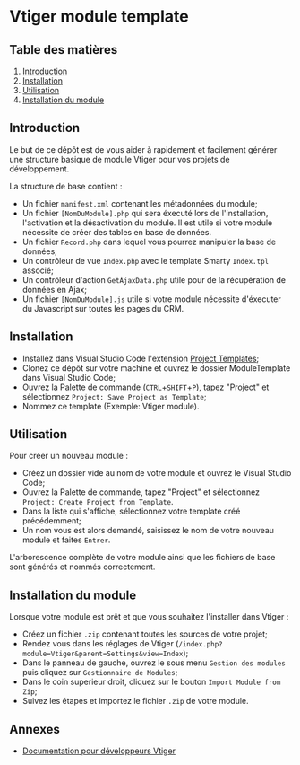 # Vtiger module template

## Table des matières

1. [Introduction](#introduction)
2. [Installation](#installation)
3. [Utilisation](#utilisation)
4. [Installation du module](#installation-du-module)

## Introduction

Le but de ce dépôt est de vous aider à rapidement et facilement générer une structure basique de module Vtiger pour vos projets de développement.

La structure de base contient :

- Un fichier `manifest.xml` contenant les métadonnées du module;
- Un fichier `[NomDuModule].php` qui sera éxecuté lors de l'installation, l'activation et la désactivation du module. Il est utile si votre module nécessite de créer des tables en base de données.
- Un fichier `Record.php` dans lequel vous pourrez manipuler la base de données;
- Un contrôleur de vue `Index.php` avec le template Smarty `Index.tpl` associé;
- Un contrôleur d'action `GetAjaxData.php` utile pour de la récupération de données en Ajax;
- Un fichier `[NomDuModule].js` utile si votre module nécessite d'éxecuter du Javascript sur toutes les pages du CRM.

## Installation

- Installez dans Visual Studio Code l'extension [Project Templates](https://marketplace.visualstudio.com/items?itemName=cantonios.project-templates);
- Clonez ce dépôt sur votre machine et ouvrez le dossier ModuleTemplate dans Visual Studio Code;
- Ouvrez la Palette de commande (`CTRL`+`SHIFT`+`P`), tapez "Project" et sélectionnez `Project: Save Project as Template`;
- Nommez ce template (Exemple: Vtiger module).

## Utilisation

Pour créer un nouveau module :

- Créez un dossier vide au nom de votre module et ouvrez le Visual Studio Code;
- Ouvrez la Palette de commande, tapez "Project" et sélectionnez `Project: Create Project from Template`.
- Dans la liste qui s'affiche, sélectionnez votre template créé précédemment;
- Un nom vous est alors demandé, saisissez le nom de votre nouveau module et faites `Entrer`.

L'arborescence complète de votre module ainsi que les fichiers de base sont générés et nommés correctement.

## Installation du module

Lorsque votre module est prêt et que vous souhaitez l'installer dans Vtiger :

- Créez un fichier `.zip` contenant toutes les sources de votre projet;
- Rendez vous dans les réglages de Vtiger (`/index.php?module=Vtiger&parent=Settings&view=Index`);
- Dans le panneau de gauche, ouvrez le sous menu `Gestion des modules` puis cliquez sur `Gestionnaire de Modules`;
- Dans le coin superieur droit, cliquez sur le bouton `Import Module from Zip`;
- Suivez les étapes et importez le fichier `.zip` de votre module.

## Annexes

- [Documentation pour développeurs Vtiger](https://community.vtiger.com/help/vtigercrm/developers/develop-extensions-for-vtiger.html)
